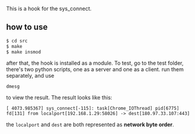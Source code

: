 This is a hook for the sys_connect.

## how to use
```c
$ cd src
$ make
$ make insmod
```

after that, the hook is installed as a module. To test, go to the test folder, there's two python scripts, one as a server and one as a client. run them separately, and use 

```
dmesg
```

to view the result. The result looks like this:

```
[ 4073.985367] sys_connect[-115]: task[Chrome_IOThread] pid[6775] fd[131] from localport[192.168.1.29:58026] -> dest[180.97.33.107:443]
```

the `localport` and `dest` are both represented as **network byte order**.
